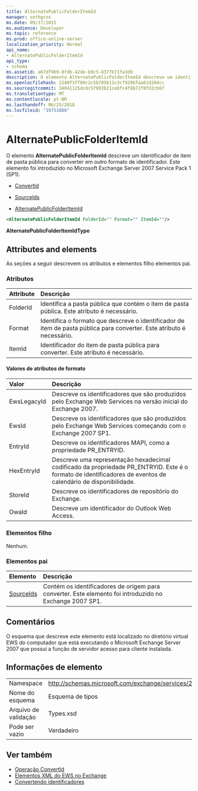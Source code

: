 ```yaml
---
title: AlternatePublicFolderItemId
manager: sethgros
ms.date: 09/17/2015
ms.audience: Developer
ms.topic: reference
ms.prod: office-online-server
localization_priority: Normal
api_name:
- AlternatePublicFolderItemId
api_type:
- schema
ms.assetid: a67df9b9-8fdb-42de-b9c5-8377b71fa3d9
description: O elemento AlternatePublicFolderItemId descreve um identificador de item de pasta pública para converter em outro formato de identificador. Este elemento foi introduzido no Microsoft Exchange Server 2007 Service Pack 1 (SP1).
ms.openlocfilehash: 2240f3ff80c2c5b705611c3cf9286faa62d204cc
ms.sourcegitcommit: 34041125dc8c5f993b21cebfc4f8b72f0fd2cb6f
ms.translationtype: MT
ms.contentlocale: pt-BR
ms.lasthandoff: 06/25/2018
ms.locfileid: "19751086"
---
```

# <a name="alternatepublicfolderitemid"></a>AlternatePublicFolderItemId

O elemento **AlternatePublicFolderItemId** descreve um identificador de item de pasta pública para converter em outro formato de identificador. Este elemento foi introduzido no Microsoft Exchange Server 2007 Service Pack 1 (SP1). 
  
- [ConvertId](convertid.md)
  
- [SourceIds](sourceids.md)
  
- [AlternatePublicFolderItemId](alternatepublicfolderitemid.md)
  
```xml
<AlternatePublicFolderItemId FolderId="" Format="" ItemId=""/>
```

 **AlternatePublicFolderItemIdType**
## <a name="attributes-and-elements"></a>Attributes and elements

As seções a seguir descrevem os atributos e elementos filho elementos pai.
  
### <a name="attributes"></a>Atributos

|**Attribute**|**Descrição**|
|:-----|:-----|
|FolderId  <br/> |Identifica a pasta pública que contém o item de pasta pública. Este atributo é necessário.  <br/> |
|Format  <br/> |Identifica o formato que descreve o identificador de item de pasta pública para converter. Este atributo é necessário.  <br/> |
|ItemId  <br/> |Identificador do item de pasta pública para converter. Este atributo é necessário.  <br/> |
   
#### <a name="format-attribute-values"></a>Valores de atributos de formato

|**Valor**|**Descrição**|
|:-----|:-----|
|EwsLegacyId  <br/> |Descreve os identificadores que são produzidos pelo Exchange Web Services na versão inicial do Exchange 2007.  <br/> |
|EwsId  <br/> |Descreve os identificadores que são produzidos pelo Exchange Web Services começando com o Exchange 2007 SP1.  <br/> |
|EntryId  <br/> |Descreve os identificadores MAPI, como a propriedade PR_ENTRYID.  <br/> |
|HexEntryId  <br/> |Descreve uma representação hexadecimal codificado da propriedade PR_ENTRYID. Este é o formato de identificadores de eventos de calendário de disponibilidade.  <br/> |
|StoreId  <br/> |Descreve os identificadores de repositório do Exchange.  <br/> |
|OwaId  <br/> |Descreve um identificador do Outlook Web Access.  <br/> |
   
### <a name="child-elements"></a>Elementos filho

Nenhum.
  
### <a name="parent-elements"></a>Elementos pai

|**Elemento**|**Descrição**|
|:-----|:-----|
|[SourceIds](sourceids.md) <br/> |Contém os identificadores de origem para converter. Este elemento foi introduzido no Exchange 2007 SP1.  <br/> |
   
## <a name="remarks"></a>Comentários

O esquema que descreve este elemento está localizado no diretório virtual EWS do computador que está executando o Microsoft Exchange Server 2007 que possui a função de servidor acesso para cliente instalada.
  
## <a name="element-information"></a>Informações de elemento

|||
|:-----|:-----|
|Namespace  <br/> |http://schemas.microsoft.com/exchange/services/2006/types  <br/> |
|Nome do esquema  <br/> |Esquema de tipos  <br/> |
|Arquivo de validação  <br/> |Types.xsd  <br/> |
|Pode ser vazio  <br/> |Verdadeiro  <br/> |
   
## <a name="see-also"></a>Ver também

- [Operação ConvertId](convertid-operation.md)
- [Elementos XML do EWS no Exchange](ews-xml-elements-in-exchange.md)
- [Convertendo identificadores](http://msdn.microsoft.com/library/a5391746-b6ef-4f48-8fc8-8255258651aa%28Office.15%29.aspx)

